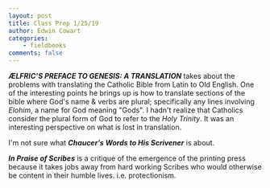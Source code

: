 ```yaml
---
layout: post
title: Class Prep 1/25/19
author: Edwin Cowart
categories:
    - fieldbooks
comments: false
---
```



***ÆLFRIC’S PREFACE TO GENESIS: A TRANSLATION*** takes about the problems with translating the Catholic Bible from Latin to Old English. One of the interesting points he brings up is how to translate sections of the bible where God's name & verbs are plural; specifically any lines involving *Elohim*, a name for God meaning "Gods". I hadn't realize that Catholics consider the plural form of God to refer to the *Holy Trinity*. It was an interesting perspective on what is lost in translation.


I'm not sure what ***Chaucer’s Words to His Scrivener*** is about.

***In Praise of Scribes*** is a critique of the emergence of the printing press because it takes jobs away from hard working Scribes who would otherwise be content in their humble lives. i.e. protectionism.

